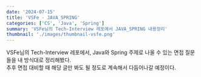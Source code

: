 ```yaml
---
date: '2024-07-15'
title: 'VSFe - JAVA_SPRING'
categories: ['CS', 'Java', 'Spring']
summary: 'VSFe님의 Tech-Interview 레포에서 JAVA_SPRING 내용정리'
thumbnail: './images/thumbnail-vsfe.png'
---
```


VSFe님의 Tech-Interview 레포에서, Java와 Spring 주제로 나올 수 있는 면접 질문들을 내 방식대로 정리해봤다.  
추후 면접 대비할 때 해당 글만 봐도 될 정도로 계속해서 다듬어나갈 예정이다.